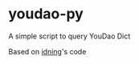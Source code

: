 youdao-py
=========

A simple script to query YouDao Dict

Based on [idning](https://github.com/idning)'s code
